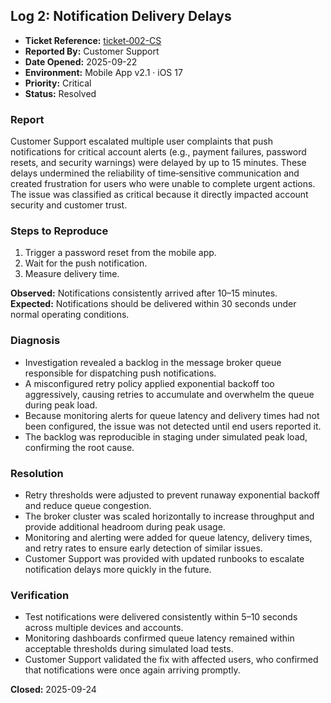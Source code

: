 ## Log 2: Notification Delivery Delays

- **Ticket Reference:** [ticket‑002-CS](https://github.com/musman-uk/portfolio/blob/main/independent-projects/support-logs/tickets/ticket%202/ticket-002-CS.md) 
- **Reported By:** Customer Support  
- **Date Opened:** 2025-09-22  
- **Environment:** Mobile App v2.1 · iOS 17  
- **Priority:** Critical  
- **Status:** Resolved  

### Report
Customer Support escalated multiple user complaints that push notifications for critical account alerts (e.g., payment failures, password resets, and security warnings) were delayed by up to 15 minutes. These delays undermined the reliability of time‑sensitive communication and created frustration for users who were unable to complete urgent actions. The issue was classified as critical because it directly impacted account security and customer trust.

### Steps to Reproduce
1. Trigger a password reset from the mobile app.  
2. Wait for the push notification.  
3. Measure delivery time.  

**Observed:** Notifications consistently arrived after 10–15 minutes.  
**Expected:** Notifications should be delivered within 30 seconds under normal operating conditions.  

### Diagnosis
- Investigation revealed a backlog in the message broker queue responsible for dispatching push notifications.  
- A misconfigured retry policy applied exponential backoff too aggressively, causing retries to accumulate and overwhelm the queue during peak load.  
- Because monitoring alerts for queue latency and delivery times had not been configured, the issue was not detected until end users reported it.  
- The backlog was reproducible in staging under simulated peak load, confirming the root cause.  

### Resolution
- Retry thresholds were adjusted to prevent runaway exponential backoff and reduce queue congestion.  
- The broker cluster was scaled horizontally to increase throughput and provide additional headroom during peak usage.  
- Monitoring and alerting were added for queue latency, delivery times, and retry rates to ensure early detection of similar issues.  
- Customer Support was provided with updated runbooks to escalate notification delays more quickly in the future.  

### Verification
- Test notifications were delivered consistently within 5–10 seconds across multiple devices and accounts.  
- Monitoring dashboards confirmed queue latency remained within acceptable thresholds during simulated load tests.  
- Customer Support validated the fix with affected users, who confirmed that notifications were once again arriving promptly.  

**Closed:** 2025-09-24
